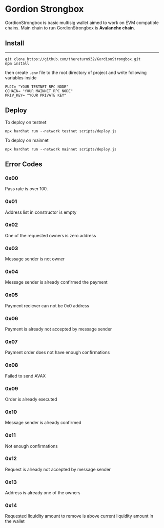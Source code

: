 # Gordion Strongbox

GordionStrongbox is basic multisig wallet aimed to work on EVM compatible chains. Main chain to run GordionStrongbox is **Avalanche chain**.

## Install

---

```shell
git clone https://github.com/thereturn932/GordionStrongbox.git
npm install
```

then create `.env` file to the root directory of project and write following variables inside

```shell
FUJI= "YOUR TESTNET RPC NODE"
CCHAIN= "YOUR MAINNET RPC NODE"
PRIV_KEY= "YOUR PRIVATE KEY"
```

## Deploy


To deploy on testnet
```shell
npx hardhat run --network testnet scripts/deploy.js
```

To deploy on mainnet
```shell
npx hardhat run --network mainnet scripts/deploy.js
```

## Error Codes

### 0x00
Pass rate is over 100.

### 0x01
Address list in constructor is empty

### 0x02
One of the requested owners is zero address

### 0x03
Message sender is not owner

### 0x04
Message sender is already confirmed the payment

### 0x05
Payment reciever can not be 0x0 address

### 0x06
Payment is already not accepted by message sender

### 0x07
Payment order does not have enough confirmations

### 0x08
Failed to send AVAX

### 0x09
Order is already executed

### 0x10
Message sender is already confirmed

### 0x11
Not enough confirmations

### 0x12
Request is already not accepted by message sender

### 0x13
Address is already one of the owners

### 0x14
Requested liquidity amount to remove is above current liquidity amount in the wallet